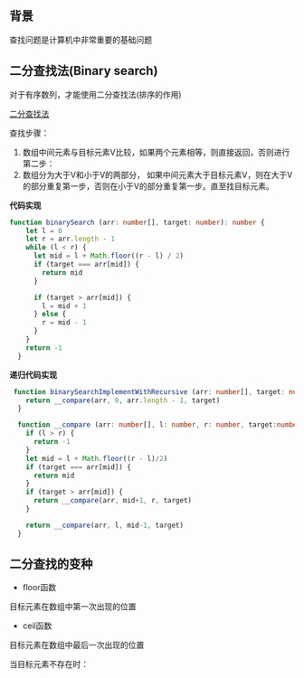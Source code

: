 ## 背景

查找问题是计算机中非常重要的基础问题

## 二分查找法(Binary search)

对于有序数列，才能使用二分查找法(排序的作用)

[二分查找法](http://linyimin-blog.oss-cn-beijing.aliyuncs.com/cjoeekbg30000wqkhbhqge38z.png)

查找步骤：

1. 数组中间元素与目标元素V比较，如果两个元素相等，则直接返回，否则进行第二步：
2. 数组分为大于V和小于V的两部分， 如果中间元素大于目标元素V，则在大于V的部分重复第一步，否则在小于V的部分重复第一步。直至找目标元素。

**代码实现**

```ts
function binarySearch (arr: number[], target: number): number {
    let l = 0
    let r = arr.length - 1
    while (l < r) {
      let mid = l + Math.floor((r - l) / 2)
      if (target === arr[mid]) {
        return mid
      }

      if (target > arr[mid]) {
        l = mid + 1
      } else {
        r = mid - 1
      }
    }
    return -1
  }
```

**递归代码实现**

```ts
 function binarySearchImplementWithRecursive (arr: number[], target: number): number {
    return __compare(arr, 0, arr.length - 1, target)
  }

  function __compare (arr: number[], l: number, r: number, target:number): number {
    if (l > r) {
      return -1
    }
    let mid = l + Math.floor((r - l)/2)
    if (target === arr[mid]) {
      return mid
    }
    if (target > arr[mid]) {
      return __compare(arr, mid+1, r, target)
    }

    return __compare(arr, l, mid-1, target)
  }
```

## 二分查找的变种

- floor函数

目标元素在数组中第一次出现的位置
- ceil函数

目标元素在数组中最后一次出现的位置

当目标元素不存在时：[](http://linyimin-blog.oss-cn-beijing.aliyuncs.com/cjoeggf9j0001wqkh2rrod5na.png)
